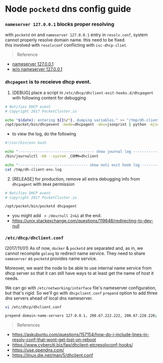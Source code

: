 # Node `pocketd` dns config guide

### `nameserver 127.0.0.1` blocks proper resolving

with `pocketd` on and `nameserver 127.0.0.1` entry in `resolv.conf`, system cannot properly resolve domain name. this need to be fixed.  
this involved with `resolvconf` conflicting with `isc-dhcp-cliet`.  

> Reference

- [nameserver 127.0.0.1](ping-trace-off.txt)
- [w/o nameserver 127.0.0.1](ping-trace-on.txt)

### `dhcpagent` is to receieve dhcp event.

1. [DEBUG] place a script in `/etc/dhcp/dhclient-exit-hooks.d/dhcpagent` with following content for debugging

  ```sh
  # Notifies DHCP event
  # Copyright 2017 PocketCluster.io

  echo "$(date): entering ${1%/*}, dumping variables." >> "/tmp/dh-client-env.log"
  /opt/pocket/bin/dhcpevent -mode=dhcpagent -dev=jsonprint | python -mjson.tool >>  "/tmp/dh-client-env.log"
  ```
  - to view the log, do the following

  ```sh
  #!/usr/bin/env bash

  echo "----------------------------------- show journal log ------------------------------------"
  /bin/journalctl -b0 --system _COMM=dhclient

  echo "-------------------------------- show noti exit hook log --------------------------------"
  cat /tmp/dh-client-env.log
  ```
2. [RELEASE] for production, remove all extra debugging info from `dhcpagent` with `0644` permission

  ```sh
  # Notifies DHCP event
  # Copyright 2017 PocketCluster.io

  /opt/pocket/bin/pocketd dhcpagent
  ```
  - you might add ` > /dev/null 2>&1` at the end.
  - <https://unix.stackexchange.com/questions/119648/redirecting-to-dev-null>

### `/etc/dhcp/dhclient.conf` 

(2017/11/01) As of now, `docker` & `pocketd` are separated and, as in, we cannot recompile `golang` to redirect name service. They need to share `nameserver` as `pocketd` provides name service.  

Moreover, we want the node to be able to use internal name service from dhcp server so that it can still have ways to at least get the name of host it needs.

We can go with `/etc/networking/interface` file's nameserver configuration, but that's rigid. So we'll go with `dhcpclient.conf` `prepend` option to add three dns servers ahead of local dns nameserver. 

```sh
vi /etc/dhcp/dhclient.conf

prepend domain-name-servers 127.0.0.1, 208.67.222.222, 208.67.220.220;
```

> References

- <https://askubuntu.com/questions/157154/how-do-i-include-lines-in-resolv-conf-that-wont-get-lost-on-reboot>
- <https://www.cyberciti.biz/faq/dhclient-etcresolvconf-hooks/>
- <https://use.opendns.com/>
- <https://linux.die.net/man/5/dhclient.conf>